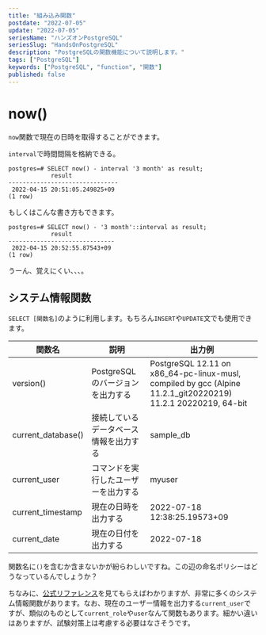 ```yaml
---
title: "組み込み関数"
postdate: "2022-07-05"
update: "2022-07-05"
seriesName: "ハンズオンPostgreSQL"
seriesSlug: "HandsOnPostgreSQL"
description: "PostgreSQLの関数機能について説明します。"
tags: ["PostgreSQL"]
keywords: ["PostgreSQL", "function", "関数"]
published: false
---
```


# now()

`now`関数で現在の日時を取得することができます。

`interval`で時間間隔を格納できる。

```dummy:title=console
postgres=# SELECT now() - interval '3 month' as result;
            result
-------------------------------
 2022-04-15 20:51:05.249825+09 
(1 row)
```

もしくはこんな書き方もできます。

```dummy:title=console
postgres=# SELECT now() - '3 month'::interval as result;
            result
------------------------------
 2022-04-15 20:52:55.87543+09
(1 row)
```

うーん、覚えにくい、、、。

## システム情報関数

`SELECT [関数名]`のように利用します。もちろん`INSERT`や`UPDATE`文でも使用できます。

|関数名|説明|出力例|
|---|---|---|
|version()|PostgreSQLのバージョンを出力する|PostgreSQL 12.11 on x86_64-pc-linux-musl, compiled by gcc (Alpine 11.2.1_git20220219) 11.2.1 20220219, 64-bit |
|current_database()|接続しているデータベース情報を出力する|sample_db|
|current_user|コマンドを実行したユーザーを出力する|myuser|
|current_timestamp|現在の日時を出力する|2022-07-18 12:38:25.19573+09|
|current_date|現在の日付を出力する|2022-07-18|

関数名に`()`を含むか含まないかが紛らわしいですね。この辺の命名ポリシーはどうなっているんでしょうか？

ちなみに、[公式リファレンス](https://www.postgresql.jp/document/12/html/functions-info.html)を見てもらえばわかりますが、非常に多くのシステム情報関数があります。なお、現在のユーザー情報を出力する`current_user`ですが、類似のものとして`current_role`や`user`なんて関数もあります。細かい違いはありますが、試験対策上は考慮する必要はなさそうです。

